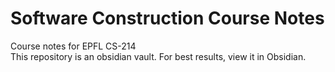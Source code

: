 # Software Construction Course Notes
Course notes for EPFL CS-214  
This repository is an obsidian vault. For best results, view it in Obsidian.
